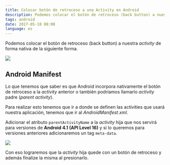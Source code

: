 ```yaml
---
title: Colocar botón de retroceso a una Activity en Android
description: Podemos colocar el botón de retroceso (back button) a nuestra _activity_ de forma nativa de la siguiente forma.
tags: android
date: 2017-05-18 08:00
language: es
---
```


Podemos colocar el botón de retroceso (back button) a nuestra _activity_ de forma nativa de la siguiente forma.

![](https://firebasestorage.googleapis.com/v0/b/maksha-41f4f.appspot.com/o/labs%2Fandroid-boton-retroceso-activity%2Fback1.png?alt=media&token=e109c544-b6ae-4956-aff9-a8745ff64456)

## Android Manifest

Lo que tenemos que saber es que Android incorpora nativamente el botón de retroceso a la *activity* anterior o también podríamos llamarlo *activity* padre (*parent activity*).

Para realizar esto tenemos que ir a donde se definen las activities que usará nuestra aplicación, tenemos que ir al _AndroidManifest.xml_.

Adicionar el atributo `parentActivityName` a la _activity_ hija que nos servirá para versiones de __Android 4.1 (API Level 16)__ y si lo queremos para versiones anteriores adicionaremos un tag `meta-data`.

![](https://firebasestorage.googleapis.com/v0/b/maksha-41f4f.appspot.com/o/labs%2Fandroid-boton-retroceso-activity%2Fback2.png?alt=media&token=ddc7e178-a7b6-4f25-80e3-2eca2396beb2)

Con eso lograremos que la *activity* hija quede con un botón de retroceso y además finalize la misma al presionarlo.
